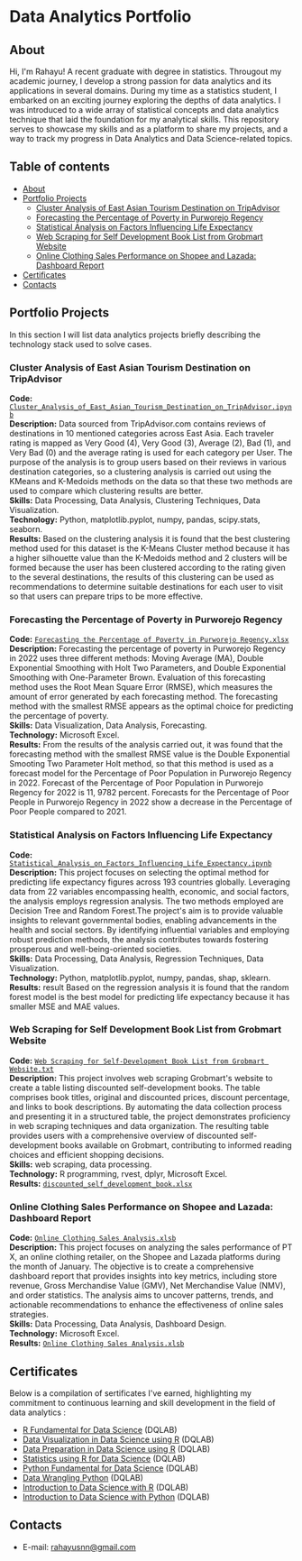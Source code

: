 # Data Analytics Portfolio 

## About

Hi, I'm Rahayu! A recent graduate with degree in statistics. Througout my academic journey, I develop a strong passion for data analytics and its applications in several domains. During my time as a statistics student, I embarked on an exciting journey exploring the depths of data analytics. I was introduced to a wide array of statistical concepts and data analytics technique that laid the foundation for my analytical skills. This repository serves to showcase my skills and as a platform to share my projects, and a way to track my progress in Data Analytics and Data Science-related topics.  

## Table of contents
- [About](#about)
- [Portfolio Projects](#portfolio-projects)
	+ [Cluster Analysis of East Asian Tourism Destination on TripAdvisor](#cluster-analysis-of-east-asian-tourism-destination-on-tripadvisor)
	+ [Forecasting the Percentage of Poverty in Purworejo Regency](#forecasting-the-percentage-of-poverty-in-purworejo-regency)
	+ [Statistical Analysis on Factors Influencing Life Expectancy](#statistical-analysis-on-factors-influencing-life-expectancy)
	+ [Web Scraping for Self Development Book List from Grobmart Website](#web-scraping-for-self-development-book-list-from-grobmart-website)
	+ [Online Clothing Sales Performance on Shopee and Lazada: Dashboard Report](#online-clothing-sales-performance-on-shopee-and-lazada-dashboard-report)
- [Certificates](#certificates)
- [Contacts](#contacts)

## Portfolio Projects
In this section I will list data analytics projects briefly describing the technology stack used to solve cases.

### Cluster Analysis of East Asian Tourism Destination on TripAdvisor
**Code:** [`Cluster_Analysis_of_East_Asian_Tourism_Destination_on_TripAdvisor.ipynb`](https://github.com/rahayuisna23/data_analytics_portofolio/blob/230298a56ef5cfdaabf0a790c8cfce440cbd12b7/Cluster_Analysis_of_East_Asian_Tourism_Destination_on_TripAdvisor.ipynb)    
**Description:** Data sourced from TripAdvisor.com contains reviews of destinations in 10 mentioned categories across East Asia. Each traveler rating is mapped as Very Good (4), Very Good (3), Average (2), Bad (1), and Very Bad (0) and the average rating is used for each category per User. The purpose of the analysis is to group users based on their reviews in various destination categories, so a clustering analysis is carried out using the KMeans and K-Medoids methods on the data so that these two methods are used to compare which clustering results are better.  
**Skills:** Data Processing, Data Analysis, Clustering Techniques, Data Visualization.  
**Technology:** Python, matplotlib.pyplot, numpy, pandas, scipy.stats, seaborn.  
**Results:** Based on the clustering analysis it is found that the best clustering method used for this dataset is the K-Means Cluster method because it has a higher silhouette value than the K-Medoids method and 2 clusters will be formed because the user has been clustered according to the rating given to the several destinations, the results of this clustering can be used as recommendations to determine suitable destinations for each user to visit so that users can prepare trips to be more effective. 

### Forecasting the Percentage of Poverty in Purworejo Regency
**Code:** [`Forecasting the Percentage of Poverty in Purworejo Regency.xlsx`](https://github.com/rahayuisna23/data_analytics_portofolio/blob/230298a56ef5cfdaabf0a790c8cfce440cbd12b7/Forecasting%20the%20Percentage%20of%20Poverty%20in%20Purworejo%20Regency.xlsx)       
**Description:** Forecasting the percentage of poverty in Purworejo Regency in 2022 uses three different methods: Moving Average (MA), Double Exponential Smoothing with Holt Two Parameters, and Double Exponential Smoothing with One-Parameter Brown. Evaluation of this forecasting method uses the Root Mean Square Error (RMSE), which measures the amount of error generated by each forecasting method. The forecasting method with the smallest RMSE appears as the optimal choice for predicting the percentage of poverty.   
**Skills:** Data Visualization, Data Analysis, Forecasting.    
**Technology:** Microsoft Excel.     
**Results:** From the results of the analysis carried out, it was found that the forecasting method with the smallest RMSE value is the Double Exponential Smooting Two Parameter Holt method, so that this method is used as a forecast model for the Percentage of Poor Population in Purworejo Regency in 2022. Forecast of the Percentage of Poor Population in Purworejo Regency for 2022 is 11, 9782 percent. Forecasts for the Percentage of Poor People in Purworejo Regency in 2022 show a decrease in the Percentage of Poor People compared to 2021.  

### Statistical Analysis on Factors Influencing Life Expectancy
**Code:** [`Statistical_Analysis_on_Factors_Influencing_Life_Expectancy.ipynb`](https://github.com/rahayuisna23/data_analytics_portofolio/blob/230298a56ef5cfdaabf0a790c8cfce440cbd12b7/Statistical_Analysis_on_Factors_Influencing_Life_Expectancy.ipynb)      
**Description:** This project focuses on selecting the optimal method for predicting life expectancy figures across 193 countries globally. Leveraging data from 22 variables encompassing health, economic, and social factors, the analysis employs regression analysis. The two methods employed are Decision Tree and Random Forest.The project's aim is to provide valuable insights to relevant governmental bodies, enabling advancements in the health and social sectors. By identifying influential variables and employing robust prediction methods, the analysis contributes towards fostering prosperous and well-being-oriented societies.     
**Skills:** Data Processing, Data Analysis, Regression Techniques, Data Visualization.      
**Technology:** Python, matplotlib.pyplot, numpy, pandas, shap, sklearn.   
**Results:** result Based on the regression analysis it is found that the random forest model is the best model for predicting life expectancy because it has smaller MSE and MAE values. 

### Web Scraping for Self Development Book List from Grobmart Website
**Code:** [`Web Scraping for Self-Development Book List from Grobmart Website.txt`](https://github.com/rahayuisna23/data_analytics_portofolio/blob/230298a56ef5cfdaabf0a790c8cfce440cbd12b7/Web%20Scraping%20for%20Self-Development%20Book%20List%20from%20Grobmart%20Website.txt)    
**Description:** This project involves web scraping Grobmart's website to create a table listing discounted self-development books. The table comprises book titles, original and discounted prices, discount percentage, and links to book descriptions. By automating the data collection process and presenting it in a structured table, the project demonstrates proficiency in web scraping techniques and data organization. The resulting table provides users with a comprehensive overview of discounted self-development books available on Grobmart, contributing to informed reading choices and efficient shopping decisions.    
**Skills:** web scraping, data processing.    
**Technology:** R programming, rvest, dplyr, Microsoft Excel.     
**Results:** [`discounted_self_development_book.xlsx`](https://github.com/rahayuisna23/data_analytics_portofolio/blob/230298a56ef5cfdaabf0a790c8cfce440cbd12b7/discounted_self_development_book.xlsx)   

### Online Clothing Sales Performance on Shopee and Lazada: Dashboard Report
**Code:** [`Online Clothing Sales Analysis.xlsb`](https://github.com/rahayuisna23/data_analytics_portofolio/blob/main/Online%20Clothing%20Sales%20Analysis.xlsb)    
**Description:** This project focuses on analyzing the sales performance of PT X, an online clothing retailer, on the Shopee and Lazada platforms during the month of January. The objective is to create a comprehensive dashboard report that provides insights into key metrics, including store revenue, Gross Merchandise Value (GMV), Net Merchandise Value (NMV), and order statistics. The analysis aims to uncover patterns, trends, and actionable recommendations to enhance the effectiveness of online sales strategies.    
**Skills:** Data Processing, Data Analysis, Dashboard Design.    
**Technology:** Microsoft Excel.     
**Results:** [`Online Clothing Sales Analysis.xlsb`](https://github.com/rahayuisna23/data_analytics_portofolio/blob/b80ca6a78e2af961f2bc3aca5daf58b631708726/Online%20Clothing%20Sales%20Analysis.xlsb)  

## Certificates
Below is a compilation of sertificates I've earned, highlighting my commitment to continuous learning and skill development in the field of data analytics  :
- [R Fundamental for Data Science](https://academy.dqlab.id/Certificate_check/result/DQLABINTR1SJIBGF) (DQLAB)
- [Data Visualization in Data Science using R](https://academy.dqlab.id/Certificate_check/result/DQLABDTVISANSLDP) (DQLAB)
- [Data Preparation in Data Science using R](https://academy.dqlab.id/Certificate_check/result/DQLABDTWR1EHWIGS) (DQLAB)
- [Statistics using R for Data Science](https://academy.dqlab.id/Certificate_check/result/DQLABINTS1ISWUKT) (DQLAB)
- [Python Fundamental for Data Science](https://academy.dqlab.id/Certificate_check/result/DQLABINTP1DVDGMV) (DQLAB)
- [Data Wrangling Python](https://academy.dqlab.id/Certificate_check/result/DQLABDTWP1FIOPCB) (DQLAB)
- [Introduction to Data Science with R](https://academy.dqlab.id/Certificate_check/result/DQLABBGINRQTLIJL) (DQLAB)
- [Introduction to Data Science with Python](https://academy.dqlab.id/Certificate_check/result/DQLABINTP1TEIILH) (DQLAB)

## Contacts
- E-mail: rahayusnn@gmail.com
